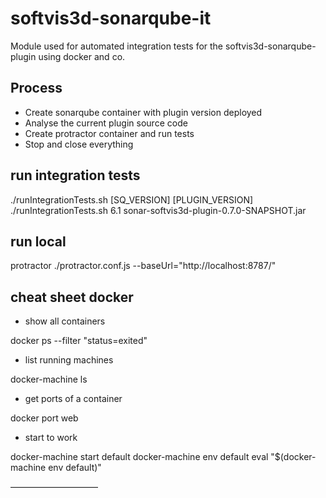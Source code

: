 # softvis3d-sonarqube-it

Module used for automated integration tests for the softvis3d-sonarqube-plugin using docker and co.

## Process

* Create sonarqube container with plugin version deployed
* Analyse the current plugin source code
* Create protractor container and run tests
* Stop and close everything

## run integration tests
./runIntegrationTests.sh [SQ_VERSION] [PLUGIN_VERSION]
./runIntegrationTests.sh 6.1 sonar-softvis3d-plugin-0.7.0-SNAPSHOT.jar


## run local

protractor ./protractor.conf.js --baseUrl="http://localhost:8787/"

## cheat sheet docker

- show all containers

docker ps --filter "status=exited"

- list running machines

docker-machine ls

- get ports of a container

docker port web

- start to work

docker-machine start default
docker-machine env default
eval "$(docker-machine env default)"

——————————